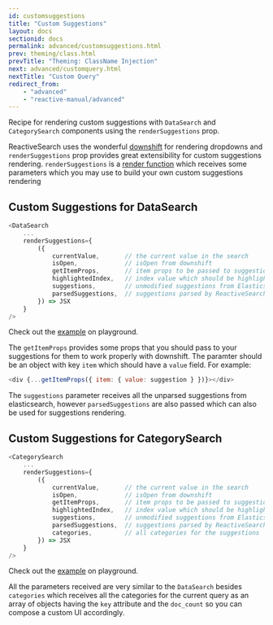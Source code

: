 ```yaml
---
id: customsuggestions
title: "Custom Suggestions"
layout: docs
sectionid: docs
permalink: advanced/customsuggestions.html
prev: theming/class.html
prevTitle: "Theming: ClassName Injection"
next: advanced/customquery.html
nextTitle: "Custom Query"
redirect_from:
    - "advanced"
    - "reactive-manual/advanced"
---
```


Recipe for rendering custom suggestions with `DataSearch` and `CategorySearch` components using the `renderSuggestions` prop.

ReactiveSearch uses the wonderful [downshift](https://github.com/paypal/downshift) for rendering dropdowns and `renderSuggestions` prop provides great extensibility for custom suggestions rendering. `renderSuggestions` is a [render function](https://reactjs.org/docs/render-props.html) which receives some parameters which you may use to build your own custom suggestions rendering

## Custom Suggestions for DataSearch

```js
<DataSearch
    ...
    renderSuggestions={
        ({
            currentValue,       // the current value in the search
            isOpen,             // isOpen from downshift
            getItemProps,       // item props to be passed to suggestions
            highlightedIndex,   // index value which should be highlighted
            suggestions,        // unmodified suggestions from Elasticsearch
            parsedSuggestions,  // suggestions parsed by ReactiveSearch
        }) => JSX
    }
/>
```

Check out the [example](https://opensource.appbase.io/playground) on playground.

The `getItemProps` provides some props that you should pass to your suggestions for them to work properly with downshift. The paramter should be an object with key `item` which should have a `value` field. For example:

```js
<div {...getItemProps({ item: { value: suggestion } })}></div>
```

The `suggestions` parameter receives all the unparsed suggestions from elasticsearch, however `parsedSuggestions` are also passed which can also be used for suggestions rendering.

## Custom Suggestions for CategorySearch

```js
<CategorySearch
    ...
    renderSuggestions={
        ({
            currentValue,       // the current value in the search
            isOpen,             // isOpen from downshift
            getItemProps,       // item props to be passed to suggestions
            highlightedIndex,   // index value which should be highlighted
            suggestions,        // unmodified suggestions from Elasticsearch
            parsedSuggestions,  // suggestions parsed by ReactiveSearch
            categories,         // all categories for the suggestions
        }) => JSX
    }
/>
```

Check out the [example](https://opensource.appbase.io/playground) on playground.

All the parameters received are very similar to the `DataSearch` besides `categories` which receives all the categories for the current query as an array of objects having the `key` attribute and the `doc_count` so you can compose a custom UI accordingly.
